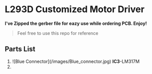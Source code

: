 # L293D Customized Motor Driver
 
**I've Zipped the gerber file for eazy use while ordering PCB. Enjoy!**

>Feel free to use this repo for reference

## Parts List
<ol>
 <li> ![Blue Connector](/images/Blue_connector.jpg) </li<
 <li> <b>IC3</b>-LM317M</li>
 <li></li>
</ol>

